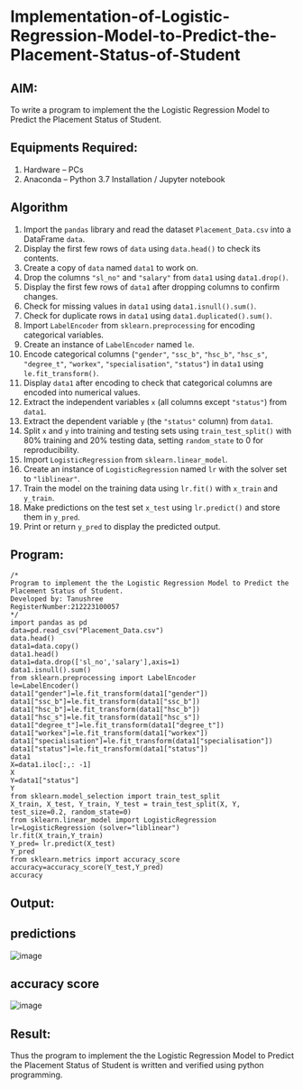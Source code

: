 # Implementation-of-Logistic-Regression-Model-to-Predict-the-Placement-Status-of-Student

## AIM:
To write a program to implement the the Logistic Regression Model to Predict the Placement Status of Student.

## Equipments Required:
1. Hardware – PCs
2. Anaconda – Python 3.7 Installation / Jupyter notebook

## Algorithm
1. Import the `pandas` library and read the dataset `Placement_Data.csv` into a DataFrame `data`.
2. Display the first few rows of `data` using `data.head()` to check its contents.
3. Create a copy of `data` named `data1` to work on.
4. Drop the columns `"sl_no"` and `"salary"` from `data1` using `data1.drop()`.
5. Display the first few rows of `data1` after dropping columns to confirm changes.
6. Check for missing values in `data1` using `data1.isnull().sum()`.
7. Check for duplicate rows in `data1` using `data1.duplicated().sum()`.
8. Import `LabelEncoder` from `sklearn.preprocessing` for encoding categorical variables.
9. Create an instance of `LabelEncoder` named `le`.
10. Encode categorical columns (`"gender"`, `"ssc_b"`, `"hsc_b"`, `"hsc_s"`, `"degree_t"`, `"workex"`, `"specialisation"`, `"status"`) in `data1` using `le.fit_transform()`.
11. Display `data1` after encoding to check that categorical columns are encoded into numerical values.
12. Extract the independent variables `x` (all columns except `"status"`) from `data1`.
13. Extract the dependent variable `y` (the `"status"` column) from `data1`.
14. Split `x` and `y` into training and testing sets using `train_test_split()` with 80% training and 20% testing data, setting `random_state` to 0 for reproducibility.
15. Import `LogisticRegression` from `sklearn.linear_model`.
16. Create an instance of `LogisticRegression` named `lr` with the solver set to `"liblinear"`.
17. Train the model on the training data using `lr.fit()` with `x_train` and `y_train`.
18. Make predictions on the test set `x_test` using `lr.predict()` and store them in `y_pred`.
19. Print or return `y_pred` to display the predicted output.
## Program:
```
/*
Program to implement the the Logistic Regression Model to Predict the Placement Status of Student.
Developed by: Tanushree
RegisterNumber:212223100057  
*/
import pandas as pd
data=pd.read_csv("Placement_Data.csv")
data.head()
data1=data.copy()
data1.head()
data1=data.drop(['sl_no','salary'],axis=1)
data1.isnull().sum()
from sklearn.preprocessing import LabelEncoder
le=LabelEncoder()
data1["gender"]=le.fit_transform(data1["gender"])
data1["ssc_b"]=le.fit_transform(data1["ssc_b"])
data1["hsc_b"]=le.fit_transform(data1["hsc_b"])
data1["hsc_s"]=le.fit_transform(data1["hsc_s"])
data1["degree_t"]=le.fit_transform(data1["degree_t"])
data1["workex"]=le.fit_transform(data1["workex"])
data1["specialisation"]=le.fit_transform(data1["specialisation"])
data1["status"]=le.fit_transform(data1["status"])
data1
X=data1.iloc[:,: -1]
X
Y=data1["status"]
Y
from sklearn.model_selection import train_test_split
X_train, X_test, Y_train, Y_test = train_test_split(X, Y, test_size=0.2, random_state=0)
from sklearn.linear_model import LogisticRegression
lr=LogisticRegression (solver="liblinear")
lr.fit(X_train,Y_train)
Y_pred= lr.predict(X_test)
Y_pred
from sklearn.metrics import accuracy_score
accuracy=accuracy_score(Y_test,Y_pred)
accuracy
```

## Output:

## predictions
![image](https://github.com/user-attachments/assets/013b160f-6694-4c79-b7bc-585ba5c6a95c)

## accuracy score
![image](https://github.com/user-attachments/assets/ab294639-d45d-4b1b-b1f6-13c94f9ee2f8)




## Result:
Thus the program to implement the the Logistic Regression Model to Predict the Placement Status of Student is written and verified using python programming.
